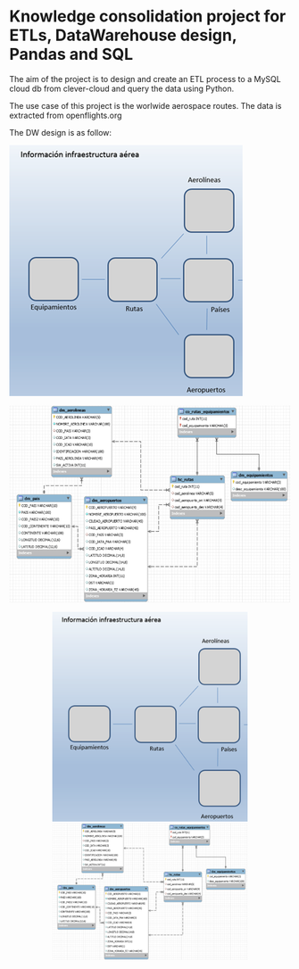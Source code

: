 # Knowledge consolidation project for ETLs, DataWarehouse design, Pandas and SQL

The aim of the project is to design and create an ETL process to a MySQL cloud db from clever-cloud and query the data using Python.

The use case of this project is the worlwide aerospace routes. The data is extracted from openflights.org 

The DW design is as follow:

![Alt text](input/DW-design.png?raw=true "DW Design")

![Alt text](input/DW-design-specific.png?raw=true "DW Design")

<p align="center">
  <img src="input/DW-design.png" width="350" title="DW Design">
  <img src="input/DW-design-specific.png" width="350" alt="DW Design">
</p>
